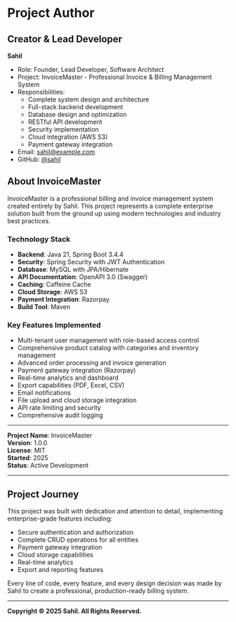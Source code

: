 # Project Author

## Creator & Lead Developer

**Sahil**  
- Role: Founder, Lead Developer, Software Architect
- Project: InvoiceMaster - Professional Invoice & Billing Management System
- Responsibilities: 
  - Complete system design and architecture
  - Full-stack backend development
  - Database design and optimization
  - RESTful API development
  - Security implementation
  - Cloud integration (AWS S3)
  - Payment gateway integration
- Email: sahil@example.com
- GitHub: [@sahil](https://github.com/sahil)

## About InvoiceMaster

InvoiceMaster is a professional billing and invoice management system created entirely by Sahil. This project represents a complete enterprise solution built from the ground up using modern technologies and industry best practices.

### Technology Stack
- **Backend**: Java 21, Spring Boot 3.4.4
- **Security**: Spring Security with JWT Authentication
- **Database**: MySQL with JPA/Hibernate
- **API Documentation**: OpenAPI 3.0 (Swagger)
- **Caching**: Caffeine Cache
- **Cloud Storage**: AWS S3
- **Payment Integration**: Razorpay
- **Build Tool**: Maven

### Key Features Implemented
- Multi-tenant user management with role-based access control
- Comprehensive product catalog with categories and inventory management
- Advanced order processing and invoice generation
- Payment gateway integration (Razorpay)
- Real-time analytics and dashboard
- Export capabilities (PDF, Excel, CSV)
- Email notifications
- File upload and cloud storage integration
- API rate limiting and security
- Comprehensive audit logging

---

**Project Name**: InvoiceMaster  
**Version**: 1.0.0  
**License**: MIT  
**Started**: 2025  
**Status**: Active Development

---

## Project Journey

This project was built with dedication and attention to detail, implementing enterprise-grade features including:
- Secure authentication and authorization
- Complete CRUD operations for all entities
- Payment gateway integration
- Cloud storage capabilities
- Real-time analytics
- Export and reporting features

Every line of code, every feature, and every design decision was made by Sahil to create a professional, production-ready billing system.

---

**Copyright © 2025 Sahil. All Rights Reserved.**
